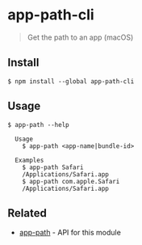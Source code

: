 # app-path-cli

> Get the path to an app (macOS)

## Install

```
$ npm install --global app-path-cli
```

## Usage

```
$ app-path --help

  Usage
    $ app-path <app-name|bundle-id>

  Examples
    $ app-path Safari
    /Applications/Safari.app
    $ app-path com.apple.Safari
    /Applications/Safari.app
```

## Related

- [app-path](https://github.com/sindresorhus/app-path) - API for this module
